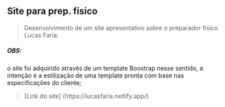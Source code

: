 <h2> Site para prep. físico </h2>
<blockquote>Desenvolvimento de um site apresentativo sobre o preparador físico Lucas Faria. </blockquote>
<h5>OBS:</h5> o site foi adquirido através de um template Boostrap nesse sentido, a intenção é a estilização de uma template pronta com base nas especificações do cliente;

<blockquote> [Link do site]  (https://lucasfaria.netlify.app/) </blockquote>
